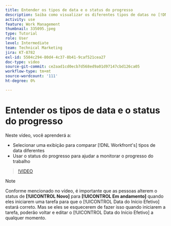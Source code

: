 ```yaml
---
title: Entender os tipos de data e o status do progresso
description: Saiba como visualizar os diferentes tipos de datas no [!DNL  Workfront] e usar o status do progresso para ajudá-lo a monitorar o progresso do trabalho.
activity: use
feature: Work Management
thumbnail: 335095.jpeg
type: Tutorial
role: User
level: Intermediate
team: Technical Marketing
jira: KT-8782
exl-id: 5504c294-80d4-4c37-8b41-9caf521cea27
doc-type: video
source-git-commit: ce2aad1cd0ecb7d568ed9a01d97147cbd126ca05
workflow-type: tm+mt
source-wordcount: '111'
ht-degree: 0%

---
```


# Entender os tipos de data e o status do progresso

Neste vídeo, você aprenderá a:

* Selecionar uma exibição para comparar [!DNL Workfront's] tipos de data diferentes
* Usar o status do progresso para ajudar a monitorar o progresso do trabalho

>[!VIDEO](https://video.tv.adobe.com/v/335095/?quality=12&learn=on)

>[!NOTE]
>
>Conforme mencionado no vídeo, é importante que as pessoas alterem o status de **[!UICONTROL Novo]** para **[!UICONTROL Em andamento]** quando eles iniciarem uma tarefa para que o [!UICONTROL Data do Início Efetivo] estará correto. Mas se eles se esquecerem de fazer isso quando iniciarem a tarefa, poderão voltar e editar o [!UICONTROL Data do Início Efetivo] a qualquer momento.


<!---
Task progress status overview
Definitions for the project, task, and issue dates within Workfront
Project timelines
--->
